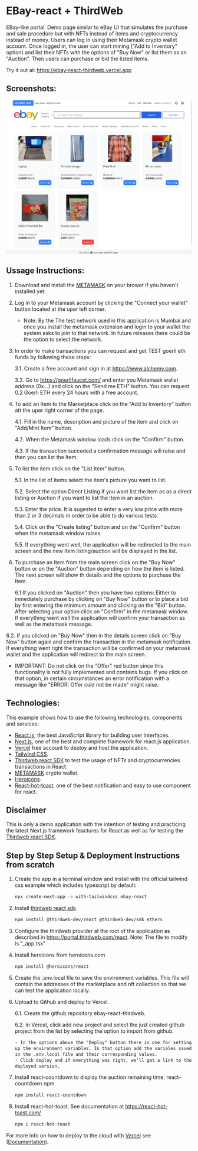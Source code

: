 # EBay-react + ThirdWeb

EBay-like portal. Demo page similar to eBay UI that simulates the purchase and sale procedure but with NFTs instead of items and cryptocurrency instead of money. Users can log in using their Metamask crypto wallet account. Once logged in, the user can start mining ("Add to Inventory" option) and list their NFTs with the options of "Buy Now" or list them as an "Auction". Then users can purchase or bid the listed items.

Try it out at: https://ebay-react-thirdweb.vercel.app

## Screenshots:

<div align="center">
  <img src="screenshots/Ebay-react.jpg" alt="screenshot" width="700" style="width:700px;"/>
</div>

## Ussage Instructions:

1. Download and install the [METAMASK](https://metamask.io/download/) on your brower if you haven't installed yet.
2. Log in to your Metamask account by clicking the "Connect your wallet" button located at the uper left corner.
   - Note: By the The test network used in this application is Mumbai and once you install the metamask extension and login to your wallet the system asks to join to that network. In future releases there could be the option to select the network.
3. In order to make transactions you can request and get TEST goerli eth funds by following these steps:
   
   3.1. Create a free account and sign in at https://www.alchemy.com.
   
   3.2. Go to https://goerlifaucet.com/ and enter you Metamask wallet address (0x...) and click on the "Send me ETH" button. You can request 0.2 Goerli ETH every 24 hours with a free account.
   
4. To add an Item to the Marketplace click on the "Add to Inventory" button att the uper right corner of the page.
   
   4.1. Fill in the name, description and picture of the item and click on "Add/Mint Item" button.
   
   4.2. When the Metamask window loads click on the "Confirm" button.
   
   4.3. If the transaction succeded a confirmation message will raise and then you can list the Item.
5. To list the item click on the "List Item" button.
   
   5.1. In the list of items select the item's picture you want to list.
   
   5.2. Select the option Direct Listing if you want list the item as as a direct listing or Auction if you want to list the item in an auction.
   
   5.3. Enter the price. It is sugested to enter a very low price with more than 2 or 3 decimals in order to be able to do various tests.
   
   5.4. Click on the "Create listing" button and on the "Confirm" button when the metamask window raises.
   
   5.5. If everything went well, the application will be redirected to the main screen and the new Item listing/auction will be displayed in the list.
6. To purchase an Item from the main screen click on the "Buy Now" button or on the "Auction" button depending on how the item is listed. The next screen will show th details and the options to purchase the Item.
   
   6.1 If you clicked on "Auction" then you have two options: Either to inmediately purchase by clicking on "Buy Now" button or to place a bid by first entering the minimum amount and clicking on the "Bid" button. After selecting your option click on "Confirm" in the metamask window. If everything went well the application will confirm your transaction as well as the metamask message.
  
  6.2. If you clicked on "Buy Now" then in the details screen click on "Buy Now" button again and confirm the transaction in the metamask notification. If everything went right the transaction will be confirmed on your metamask wallet and the application will redirect to the main screen.
   
   - IMPORTANT: Do not click on the "Offer" red button since this functionality is not fully implemented and contains bugs. If you click on that option, in certain circumstances an error notification with a message like "ERROR: Offer culd not be made" might raise.

## Technologies:

This example shows how to use the following technologies, components and services:

- [React.js](https://reactjs.org/), the best JavaScript library for building user interfaces.
- [Next.js](https://nextjs.org/), one of the best and complete framework for react.js application.
- [Vercel](https://vercel.com/) free account to deploy and host the application.
- [Tailwind CSS](https://tailwindcss.com/).
- [Thirdweb react SDK](https://portal.thirdweb.com/react) to test the usage of NFTs and cryptocurrencies transactions in React.
- [METAMASK](https://metamask.io/download/) crypto wallet.
- [Heroicons](https://heroicons.com).
- [React-hot-toast](https://react-hot-toast.com/), one of the best notification and easy to use component for react.

## Disclaimer

This is only a demo application with the intention of testing and practicing the latest Next.js framework feactures for React as well as for testing the [Thirdweb react SDK](https://portal.thirdweb.com/react).

## Step by Step Setup & Deployment Instructions from scratch

1.  Create the app in a terminal window and install with the official tailwind css example which includes typescript by default:
    ```bash
    npx create-next-app -e with-tailwindcss ebay-react
    ```
2.  Install [thirdweb react sdk](https://portal.thirdweb.com/react)
    ```bash
    npm install @thirdweb-dev/react @thirdweb-dev/sdk ethers
    ```
3.  Configure the thirdweb provider at the root of the application as described in https://portal.thirdweb.com/react. Note: The file to modify is "\_app.tsx"
4.  Install heroicons from heroicons.com
    ```bash
    npm install @heroicons/react
    ```
5.  Create the .env.local file to save the environment variables. This file will contain the addresses of the marketplace and nft collection so that we can test the application locally.
6.  Upload to Github and deploy to Vercel.

    6.1. Create the github repository ebay-react-thirdweb.

    6.2. In Vercel, click add new project and select the just created github project from the list by selecting the option to import from github.

        - In the options above the "Deploy" button there is one for setting up the environment variables. In that option add the variales saved in the .env.local file and their corresponding values.
        - Click deploy and if everything was right, we'll get a link to the deployed version.

7.  Install react-countdown to display the auction remaining time: react-countdown npm

    ```bash
    npm install react-countdown
    ```

8.  Install react-hot-toast. See documentation at https://react-hot-toast.com/

    ```bash
    npm i react-hot-toast
    ```

For more info on how to deploy to the cloud with [Vercel](https://vercel.com/new?utm_source=github&utm_medium=readme&utm_campaign=next-example) see ([Documentation](https://nextjs.org/docs/deployment)).
